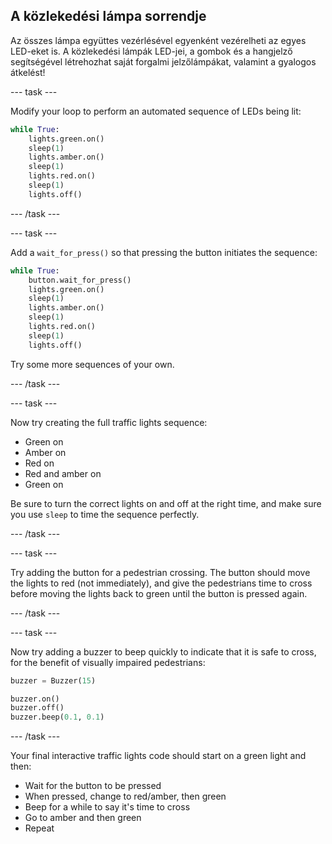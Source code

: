 ## A közlekedési lámpa sorrendje

Az összes lámpa együttes vezérlésével egyenként vezérelheti az egyes LED-eket is. A közlekedési lámpák LED-jei, a gombok és a hangjelző segítségével létrehozhat saját forgalmi jelzőlámpákat, valamint a gyalogos átkelést!

\--- task \---

Modify your loop to perform an automated sequence of LEDs being lit:

```python
while True:
    lights.green.on()
    sleep(1)
    lights.amber.on()
    sleep(1)
    lights.red.on()
    sleep(1)
    lights.off()
```

\--- /task \---

\--- task \---

Add a `wait_for_press()` so that pressing the button initiates the sequence:

```python
while True:
    button.wait_for_press()
    lights.green.on()
    sleep(1)
    lights.amber.on()
    sleep(1)
    lights.red.on()
    sleep(1)
    lights.off()
```

Try some more sequences of your own.

\--- /task \---

\--- task \---

Now try creating the full traffic lights sequence:

- Green on
- Amber on
- Red on
- Red and amber on
- Green on

Be sure to turn the correct lights on and off at the right time, and make sure you use `sleep` to time the sequence perfectly.

\--- /task \---

\--- task \---

Try adding the button for a pedestrian crossing. The button should move the lights to red (not immediately), and give the pedestrians time to cross before moving the lights back to green until the button is pressed again.

\--- /task \---

\--- task \---

Now try adding a buzzer to beep quickly to indicate that it is safe to cross, for the benefit of visually impaired pedestrians:

```python
buzzer = Buzzer(15)

buzzer.on()
buzzer.off()
buzzer.beep(0.1, 0.1)
```

\--- /task \---

Your final interactive traffic lights code should start on a green light and then:

- Wait for the button to be pressed
- When pressed, change to red/amber, then green
- Beep for a while to say it's time to cross
- Go to amber and then green
- Repeat